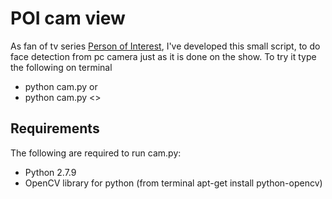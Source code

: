 # POI cam view #
As fan of tv series [Person of Interest](http://www.imdb.com/title/tt1839578/), I've developed this small script, to 
do face detection from pc camera just as it is done on the show.
To try it type the following on terminal
* python cam.py
or
* python cam.py <<target png file>>

## Requirements ##
The following are required to run cam.py:
* Python 2.7.9
* OpenCV library for python (from terminal apt-get install python-opencv)

